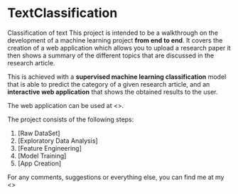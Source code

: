 # TextClassification
Classification of text 
This project is intended to be a walkthrough on the development of a machine learning project **from end to end**. It covers the creation of a web application which allows you to upload a research paper it then shows a summary of the different topics that are discussed in the research article.

This is achieved with a **supervised machine learning classification** model that is able to predict the category of a given research article, and an **interactive web application** that shows the obtained results to the user.

The web application can be used at <>.

The project consists of the following steps:
1. [Raw DataSet]
1. [Exploratory Data Analysis]
2. [Feature Engineering]
3. [Model Training]
4. [App Creation]

For any comments, suggestions or everything else, you can find me at my <>
